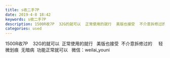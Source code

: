 ```yaml
---
title: s收二手7P
date: 2019-4-8 18:42
keywords: s收二手7P
description: 1500R收7P  32G的就可以  正常使用的就行  美版也接受  不介意拆修过的    轻微划痕  无暗病  功能正常就可以  微信：weilai_youni
categories: used
---
```

<td class="t_f" id="postmessage_3432116">

1500R收7P    32G的就可以  正常使用的就行   美版也接受  不介意拆修过的     轻微划痕  无暗病  功能正常就可以   微信：weilai_youni</td>
